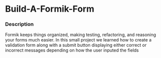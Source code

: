 # Build-A-Formik-Form

### Description 

Formik keeps things organized, making testing, refactoring, and reasoning your forms much easier. In this small project we learned how to create a validation form along with a submit button displaying either correct or incorrect messages depending on how the user inputed the fields
